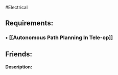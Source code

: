 #Electrical
## Requirements:
###  • [[Autonomous Path Planning In Tele-op]]
## Friends:

#### Description: